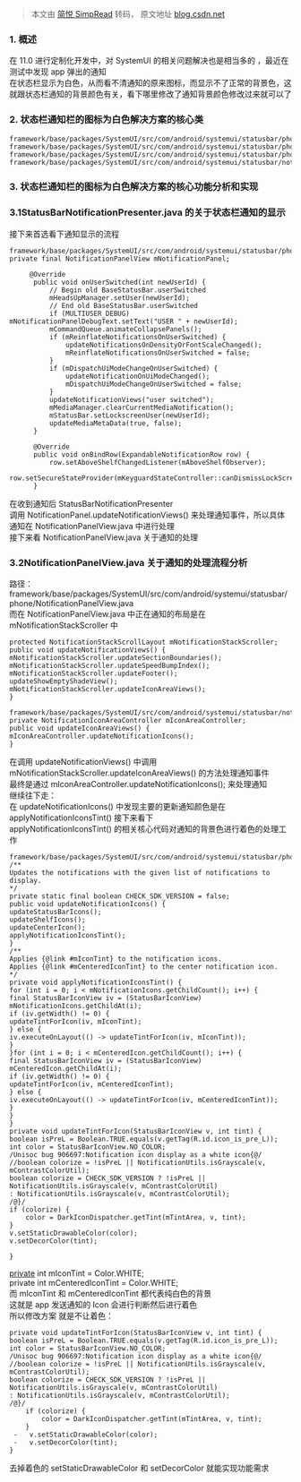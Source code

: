 > 本文由 [简悦 SimpRead](http://ksria.com/simpread/) 转码， 原文地址 [blog.csdn.net](https://blog.csdn.net/baidu_41666295/article/details/124828250)

### 1. 概述

在 11.0 进行定制化开发中，对 SystemUI 的相关问题解决也是相当多的 ，最近在测试中发现 app 弹出的通知  
在状态栏显示为白色，从而看不清通知的原来图标，而显示不了正常的背景色，这就跟状态栏通知的背景颜色有关，看下哪里修改了通知背景颜色修改过来就可以了

### 2. 状态栏通知栏的图标为白色解决方案的核心类

```
framework/base/packages/SystemUI/src/com/android/systemui/statusbar/phone/StatusBarNotificationPresenter.java
framework/base/packages/SystemUI/src/com/android/systemui/statusbar/phone/NotificationPanelView.java
framework/base/packages/SystemUI/src/com/android/systemui/statusbar/phone/NotificationIconAreaController.java
framework/base/packages/SystemUI/src/com/android/systemui/statusbar/notification/stack/NotificationStackScrollLayout.java

```

### 3. 状态栏通知栏的图标为白色解决方案的核心功能分析和实现

### 3.1StatusBarNotificationPresenter.java 的关于状态栏通知的显示

接下来首选看下通知显示的流程

```
framework/base/packages/SystemUI/src/com/android/systemui/statusbar/phone/StatusBarNotificationPresenter.java
private final NotificationPanelView mNotificationPanel;

     @Override
      public void onUserSwitched(int newUserId) {
          // Begin old BaseStatusBar.userSwitched
          mHeadsUpManager.setUser(newUserId);
          // End old BaseStatusBar.userSwitched
          if (MULTIUSER_DEBUG) mNotificationPanelDebugText.setText("USER " + newUserId);
          mCommandQueue.animateCollapsePanels();
          if (mReinflateNotificationsOnUserSwitched) {
              updateNotificationsOnDensityOrFontScaleChanged();
              mReinflateNotificationsOnUserSwitched = false;
          }
          if (mDispatchUiModeChangeOnUserSwitched) {
              updateNotificationOnUiModeChanged();
              mDispatchUiModeChangeOnUserSwitched = false;
          }
          updateNotificationViews("user switched");
          mMediaManager.clearCurrentMediaNotification();
          mStatusBar.setLockscreenUser(newUserId);
          updateMediaMetaData(true, false);
      }
  
      @Override
      public void onBindRow(ExpandableNotificationRow row) {
          row.setAboveShelfChangedListener(mAboveShelfObserver);
          row.setSecureStateProvider(mKeyguardStateController::canDismissLockScreen);
      }

```

在收到通知后 StatusBarNotificationPresenter  
调用 NotificationPanel.updateNotificationViews() 来处理通知事件，所以具体通知在 NotificationPanelView.java 中进行处理  
接下来看 NotificationPanelView.java 关于通知的处理

### 3.2NotificationPanelView.java 关于通知的处理流程分析

路径：  
framework/base/packages/SystemUI/src/com/android/systemui/statusbar/phone/NotificationPanelView.java  
而在 NotificationPanelView.java 中正在通知的布局是在 mNotificationStackScroller 中

```
protected NotificationStackScrollLayout mNotificationStackScroller;
public void updateNotificationViews() {
mNotificationStackScroller.updateSectionBoundaries();
mNotificationStackScroller.updateSpeedBumpIndex();
mNotificationStackScroller.updateFooter();
updateShowEmptyShadeView();
mNotificationStackScroller.updateIconAreaViews();
}

framework/base/packages/SystemUI/src/com/android/systemui/statusbar/notification/stack/NotificationStackScrollLayout.java
private NotificationIconAreaController mIconAreaController;
public void updateIconAreaViews() {
mIconAreaController.updateNotificationIcons();
}

```

在调用 updateNotificationViews() 中调用 mNotificationStackScroller.updateIconAreaViews() 的方法处理通知事件  
最终是通过 mIconAreaController.updateNotificationIcons(); 来处理通知  
继续往下走：  
在 updateNotificationIcons() 中发现主要的更新通知颜色是在 applyNotificationIconsTint() 接下来看下  
applyNotificationIconsTint() 的相关核心代码对通知的背景色进行着色的处理工作

```
framework/base/packages/SystemUI/src/com/android/systemui/statusbar/phone/NotificationIconAreaController.java
/**
Updates the notifications with the given list of notifications to display.
*/
private static final boolean CHECK_SDK_VERSION = false;
public void updateNotificationIcons() {
updateStatusBarIcons();
updateShelfIcons();
updateCenterIcon();
applyNotificationIconsTint();
}
/**
Applies {@link #mIconTint} to the notification icons.
Applies {@link #mCenteredIconTint} to the center notification icon.
*/
private void applyNotificationIconsTint() {
for (int i = 0; i < mNotificationIcons.getChildCount(); i++) {
final StatusBarIconView iv = (StatusBarIconView) mNotificationIcons.getChildAt(i);
if (iv.getWidth() != 0) {
updateTintForIcon(iv, mIconTint);
} else {
iv.executeOnLayout(() -> updateTintForIcon(iv, mIconTint));
}
}for (int i = 0; i < mCenteredIcon.getChildCount(); i++) {
final StatusBarIconView iv = (StatusBarIconView) mCenteredIcon.getChildAt(i);
if (iv.getWidth() != 0) {
updateTintForIcon(iv, mCenteredIconTint);
} else {
iv.executeOnLayout(() -> updateTintForIcon(iv, mCenteredIconTint));
}
}
}
private void updateTintForIcon(StatusBarIconView v, int tint) {
boolean isPreL = Boolean.TRUE.equals(v.getTag(R.id.icon_is_pre_L));
int color = StatusBarIconView.NO_COLOR;
/Unisoc bug 906697:Notification icon display as a white icon{@/
//boolean colorize = !isPreL || NotificationUtils.isGrayscale(v, mContrastColorUtil);
boolean colorize = CHECK_SDK_VERSION ? !isPreL || NotificationUtils.isGrayscale(v, mContrastColorUtil)
: NotificationUtils.isGrayscale(v, mContrastColorUtil);
/@}/
if (colorize) {
    color = DarkIconDispatcher.getTint(mTintArea, v, tint);
}
v.setStaticDrawableColor(color);
v.setDecorColor(tint);

}

```

[private](https://so.csdn.net/so/search?q=private&spm=1001.2101.3001.7020) int mIconTint = Color.WHITE;  
private int mCenteredIconTint = Color.WHITE;  
而 mIconTint 和 mCenteredIconTint 都代表纯白色的背景  
这就是 app 发送通知的 Icon 会进行判断然后进行着色  
所以修改方案 就是不让着色：

```
private void updateTintForIcon(StatusBarIconView v, int tint) {
boolean isPreL = Boolean.TRUE.equals(v.getTag(R.id.icon_is_pre_L));
int color = StatusBarIconView.NO_COLOR;
/Unisoc bug 906697:Notification icon display as a white icon{@/
//boolean colorize = !isPreL || NotificationUtils.isGrayscale(v, mContrastColorUtil);
boolean colorize = CHECK_SDK_VERSION ? !isPreL || NotificationUtils.isGrayscale(v, mContrastColorUtil)
: NotificationUtils.isGrayscale(v, mContrastColorUtil);
/@}/
    if (colorize) {
        color = DarkIconDispatcher.getTint(mTintArea, v, tint);
    }
 -   v.setStaticDrawableColor(color);
 -   v.setDecorColor(tint);
}

```

去掉着色的 setStaticDrawableColor 和 setDecorColor 就能实现功能需求